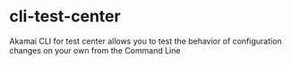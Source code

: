 # cli-test-center
Akamai CLI for test center allows you to test the behavior of configuration changes on your own from the Command Line
